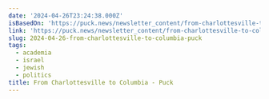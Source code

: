 ```yaml
---
date: '2024-04-26T23:24:38.000Z'
isBasedOn: 'https://puck.news/newsletter_content/from-charlottesville-to-columbia-2/'
link: 'https://puck.news/newsletter_content/from-charlottesville-to-columbia-2/'
slug: 2024-04-26-from-charlottesville-to-columbia-puck
tags:
  - academia
  - israel
  - jewish
  - politics
title: From Charlottesville to Columbia - Puck
---
```


